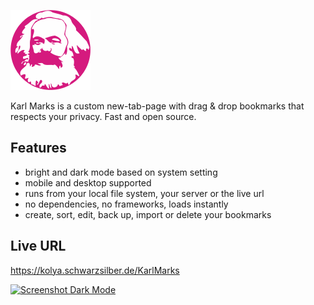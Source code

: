 ![Karl Marks logo](icons/128.png)

Karl Marks is a custom new-tab-page with drag & drop bookmarks that respects your privacy. Fast and open source.
 ## Features
  - bright and dark mode based on system setting
  - mobile and desktop supported
  - runs from your local file system, your server or the live url
  - no dependencies, no frameworks, loads instantly
  - create, sort, edit, back up, import or delete your bookmarks

## Live URL
https://kolya.schwarzsilber.de/KarlMarks

[![Screenshot Dark Mode](https://i.imgur.com/1gb3ZGx.png)](https://kolya.schwarzsilber.de/startpage)

